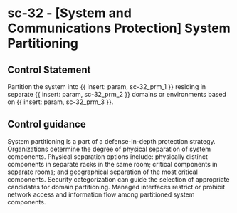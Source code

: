 # sc-32 - \[System and Communications Protection\] System Partitioning

## Control Statement

Partition the system into {{ insert: param, sc-32_prm_1 }} residing in separate {{ insert: param, sc-32_prm_2 }} domains or environments based on {{ insert: param, sc-32_prm_3 }}.

## Control guidance

System partitioning is a part of a defense-in-depth protection strategy. Organizations determine the degree of physical separation of system components. Physical separation options include: physically distinct components in separate racks in the same room; critical components in separate rooms; and geographical separation of the most critical components. Security categorization can guide the selection of appropriate candidates for domain partitioning. Managed interfaces restrict or prohibit network access and information flow among partitioned system components.
